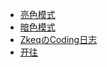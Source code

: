 * [<i class="fa fa-lightbulb-o"></i> 亮色模式](https://javadocs.zkeq.xyz/)
* [<i class="fa fa-moon-o"></i> 暗色模式](https://javadocs.zkeq.xyz/index-dark.html)
* [<i class="fa fa-code"></i>   ZkeqのCoding日志](https://coding.maylove.pub/)
* [<i class="fa fa-subway"></i> 开往](https://travellings.link)
